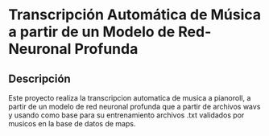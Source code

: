 # Transcripción Automática de Música a partir de un Modelo de Red-Neuronal Profunda


## Descripción
Este proyecto realiza la transcripcion automatica de musica a pianoroll, a partir de un modelo de red neuronal profunda que a partir de archivos wavs y usando como base para su entrenamiento archivos .txt validados por musicos en la base de datos de maps.

